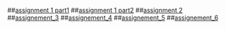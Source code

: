 ##[assignment 1 part1](https://github.com/Sakethkumar11/aiml4/blob/main/Untitled1.ipynb)
##[assignment 1 part2](https://github.com/Sakethkumar11/aiml4/blob/main/Untitled2.ipynb)
##[assignment 2](https://github.com/Sakethkumar11/aiml4/blob/main/as2.ipynb)
##[assignement_3](https://github.com/Sakethkumar11/aiml4/blob/main/as3.ipynb)
##[assignement_4](https://github.com/Sakethkumar11/aiml4/blob/main/Untitled6.ipynb)
##[assignement_5](https://github.com/Sakethkumar11/aiml4/blob/main/ass5)
##[assignement_6](https://github.com/Sakethkumar11/aiml4/blob/main/ass6.ipynb)
